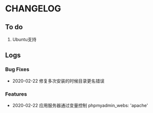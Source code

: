 # CHANGELOG

## To do

1. Ubuntu支持

## Logs

### Bug Fixes

* 2020-02-22  修复多次安装的时候目录更名错误

### Features

* 2020-02-22  应用服务器通过变量控制 phpmyadmin_webs: 'apache'